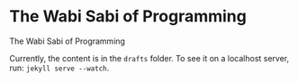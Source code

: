 # The Wabi Sabi of Programming
The Wabi Sabi of Programming

Currently, the content is in the `drafts` folder. To see it on a localhost server, run: `jekyll serve --watch`.